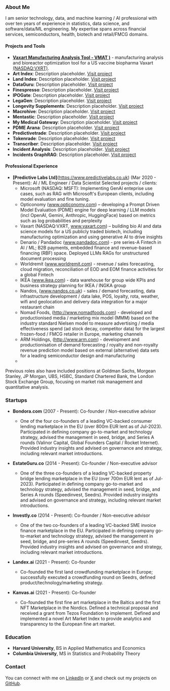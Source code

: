 
### About Me

I am senior technology, data, and machine learning / AI professional with over ten years of experience in statistics, data science, and software/data/ML engineering. My expertise spans across financial services, semiconductors, health, biotech and retail/FMCG domains.

#### Projects and Tools
- **[Vaxart Manufacturing Analysis Tool - VMAT )](https://vmat.predictivelabs.ai)** - manufacturing analysis and bioreactor optimization tool for a US vaccine biopharma Vaxart [(NASDAQ:VXRT)](https://www.vaxart.com). 
- **Art Index**: Description placeholder. [Visit project](#)
- **Land Index**: Description placeholder. [Visit project](#)
- **DataGuru**: Description placeholder. [Visit project](#)
- **Finespresso**: Description placeholder. [Visit project](#)
- **IPOGate**: Description placeholder. [Visit project](#)
- **LegaGen**: Description placeholder. [Visit project](#)
- **Longevity Supplements**: Description placeholder. [Visit project](#)
- **Macrohive**: Description placeholder. [Visit project](#)
- **Mentastic**: Description placeholder. [Visit project](#)
- **My Medical Gateway**: Description placeholder. [Visit project](#)
- **PDME Arana**: Description placeholder. [Visit project](#)
- **Predictivetrade**: Description placeholder. [Visit project](#)
- **Tokenrade**: Description placeholder. [Visit project](#)
- **Transcriber**: Description placeholder. [Visit project](#)
- **Incident Analysis**: Description placeholder. [Visit project](#)
- **Incidents GraphRAG**: Description placeholder. [Visit project](#)
  
#### Professional Experience

- **[Predictive Labs Ltd]**(https://www.predictivelabs.co.uk) (Mar 2020 - Present): AI / ML Engineer / Data Scientist 
  Selected projects / clients: 
  - Microsoft (NASDAQ: MSFT): Implementing GenAI enteprise use cases, such as RAG with Microsoft's European clients, including model evaluation and fine tuning.
  - Opticonomy (www.opticonomy.com) – developing a Prompt Driven Model Evaluation (PDME) engine for deep learning / LLM models (incl OpenAI, Gemini, Anthropic, HuggingFace) based on metrics such as log probabilities and perplexity
  - Vaxart (NASDAQ:VXRT, www.vaxart.com) – building bio AI and data science models for a US publicly traded biotech, including manufacturing optimization and using generative AI to drive insights
  - Denario / Pandadoc (www.pandadoc.com) - pre series-A Fintech in AI / ML; B2B payments, embedded finance and revenue-based financing (RBF) space. Deployed LLMs RAGs for unstructured document processing
  - Worldremit (www.worldremit.com) - revenue / sales forecasting, cloud migration, reconciliation of EOD and EOM finance activities for a global Fintech
  - IKEA (www.ikea.com) - data warehouse for group wide KPIs and business strategy planning for IKEA / INGKA group
  - Nandos, (www.nandos.co.uk) - sales / demand forecasting, data infrastructure development / data lake, POS, loyalty, rota, weather, wifi and geolocation and delivery data integration for a major restaurant chain
  - Nomad Foods, (http://www.nomadfoods.com) - developed and productionised media / marketing mix model (MMM) based on the industry standard Nielsen model to measure advertising / media effectiveness spend (ad stock decay, competitor data) for the largest frozen-food / FMCG retailer in Europe, marketing channels
  - ARM Holdings, (http://www.arm.com) - development and productionisation of demand forecasting / royalty and non-royalty revenue prediction model based on external (alternative) data sets for a leading semiconductor design and manufacturing
  - 
Previous roles also have included positions at Goldman Sachs, Morgean Stanley, JP Morgan, UBS, HSBC, Standard Chartered Bank, the London Stock Exchange Group, focusing on market risk management and quantitative analysis.

### Startups

- **Bondora.com** (2007 - Present): Co-founder / Non-executive advisor
  - One of the four co-founders of a leading VC-backed consumer lending marketplace in the EU (over 800m EUR lent as of Jul-2023). Participated in defining company go-to-market and technology strategy, advised the management in seed, bridge, and Series A rounds (Valinor Capital, Global Founders Capital / Rocket Internet). Provided industry insights and advised on governance and strategy, including relevant market introductions.

- **EstateGuru.co** (2014 - Present): Co-founder / Non-executive advisor
  - One of the three co-founders of a leading VC-backed property bridge lending marketplace in the EU (over 700m EUR lent as of Jul-2023). Participated in defining company go-to-market and technology strategy, advised the management in seed, bridge, and Series A rounds (Speedinvest, Seedrs). Provided industry insights and advised on governance and strategy, including relevant market introductions.

- **Investly.co** (2014 - Present): Co-founder / Non-executive advisor
  - One of the two co-founders of a leading VC-backed SME invoice finance marketplace in the EU. Participated in defining company go-to-market and technology strategy, advised the management in seed, bridge, and pre-series A rounds (Speedinvest, Seedrs). Provided industry insights and advised on governance and strategy, including relevant market introductions.

- **Landex.ai** (2021 - Present): Co-founder
  - Co-founded the first land crowdfunding marketplace in Europe; successfully executed a crowdfunding round on Seedrs, defined product/technology/marketing strategy.

- **Kanvas.ai** (2021 - Present): Co-founder
  - Co-founded the first fine art marketplace in the Baltics and the first NFT Marketplace in the Nordics. Defined a technical proposal and received a grant from Tezos Foundation to implement. Defined and implemented a novel Art Market Index to provide analytics and transparency to the European fine art market.

### Education

- **Harvard University**, BS in Applied Mathematics and Economics
- **Columbia University**, MS in Statistics and Probability Theory

### Contact

You can connect with me on [LinkedIn](https://www.linkedin.com/in/juliankaljuvee/) or [X](https://x.com/jkaljuvee) and check out my projects on [GitHub](https://github.com/kaljuvee).
